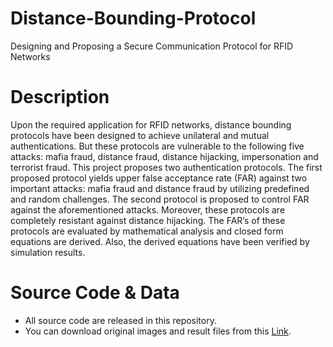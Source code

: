 # Distance-Bounding-Protocol
Designing and Proposing a Secure Communication Protocol for RFID Networks
# Description
Upon the required application for RFID networks, distance bounding protocols have been designed to achieve unilateral and mutual authentications. But these protocols are vulnerable to the following five attacks:  mafia fraud, distance fraud, distance hijacking, impersonation and terrorist fraud. This project proposes two authentication protocols. The first proposed protocol yields upper false acceptance rate (FAR) against two important attacks:  mafia fraud and distance fraud by utilizing predefined and random challenges. The second protocol is proposed to control FAR against the aforementioned attacks. Moreover, these protocols are completely resistant against distance hijacking. The FAR’s of these protocols are evaluated by mathematical analysis and closed form equations are derived. Also, the derived equations have been verified by simulation results.
# Source Code & Data
* All source code are released in this repository.
* You can download original images and result files from this [Link](https://github.com/omidshafiei/Distance-Bounding-Protocol/tree/main/matlab%20code).
